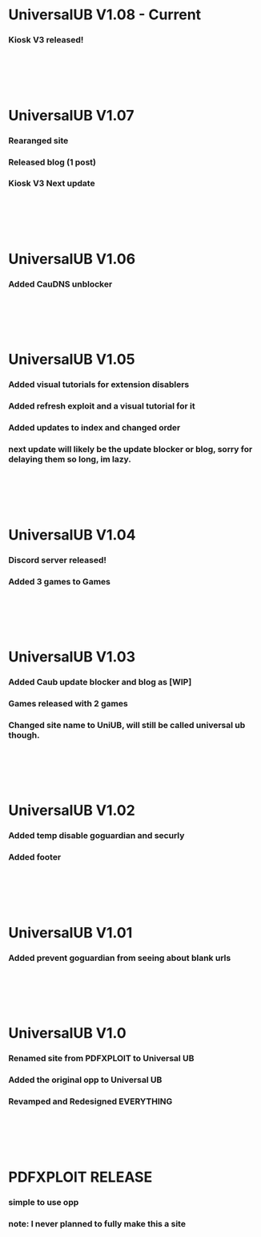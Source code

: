 # UniversalUB V1.08 - Current
### Kiosk V3 released!

<br><br><br><br>

# UniversalUB V1.07
### Rearanged site
### Released blog (1 post)
### Kiosk V3 Next update

<br><br><br><br>

# UniversalUB V1.06
### Added CauDNS unblocker

<br><br><br><br>

# UniversalUB V1.05
### Added visual tutorials for extension disablers
### Added refresh exploit and a visual tutorial for it
### Added updates to index and changed order

### next update will likely be the update blocker or blog, sorry for delaying them so long, im lazy.

<br><br><br><br>

# UniversalUB V1.04
### Discord server released!
### Added 3 games to Games

<br><br><br><br>

# UniversalUB V1.03
### Added Caub update blocker and blog as [WIP]
### Games released with 2 games
### Changed site name to UniUB, will still be called universal ub though.

<br><br><br><br>

# UniversalUB V1.02
### Added temp disable goguardian and securly
### Added footer

<br><br><br><br>

# UniversalUB V1.01
### Added prevent goguardian from seeing about blank urls

<br><br><br><br>

# UniversalUB V1.0
### Renamed site from PDFXPLOIT to Universal UB
### Added the original opp to Universal UB
### Revamped and Redesigned EVERYTHING

<br><br><br><br>

# PDFXPLOIT RELEASE
### simple to use opp
### note: I never planned to fully make this a site
